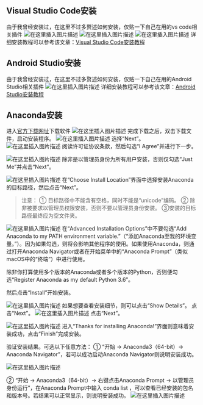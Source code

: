 ﻿## Visual Studio Code安装
由于我曾经安装过，在这里不过多赘述如何安装，仅贴一下自己在用的vs code相关插件
![在这里插入图片描述](https://img-blog.csdnimg.cn/5c070c8c225a4645b363f5f4a4a7e18e.png#pic_center)
![在这里插入图片描述](https://img-blog.csdnimg.cn/cca846fc5e714dd1bf68a1dcce6aa00d.png#pic_center)
![在这里插入图片描述](https://img-blog.csdnimg.cn/e3066119d8774768b0e93122acc16fd2.png#pic_center)
详细安装教程可以参考该文章：[Visual Studio Code安装教程](https://blog.csdn.net/dcczzzm/article/details/124220295?ops_request_misc=%257B%2522request%255Fid%2522%253A%2522168189773916800225581259%2522%252C%2522scm%2522%253A%252220140713.130102334..%2522%257D&request_id=168189773916800225581259&biz_id=0&utm_medium=distribute.pc_search_result.none-task-blog-2~all~top_click~default-2-124220295-null-null.142%5Ev84%5Epc_search_v2,239%5Ev2%5Einsert_chatgpt&utm_term=vs%20code&spm=1018.2226.3001.4187)

## Android Studio安装
由于我曾经安装过，在这里不过多赘述如何安装，仅贴一下自己在用的Android Studio相关插件
![在这里插入图片描述](https://img-blog.csdnimg.cn/163712b6753e4596939c0825c2c0c814.png#pic_center)
详细安装教程可以参考该文章：[Android Studio安装教程](https://blog.csdn.net/tao_789456/article/details/118093106?ops_request_misc=%257B%2522request%255Fid%2522%253A%2522168189600316800182788658%2522%252C%2522scm%2522%253A%252220140713.130102334..%2522%257D&request_id=168189600316800182788658&biz_id=0&utm_medium=distribute.pc_search_result.none-task-blog-2~all~top_positive~default-1-118093106-null-null.142%5Ev84%5Epc_search_v2,239%5Ev2%5Einsert_chatgpt&utm_term=android%20studio%E5%AE%89%E8%A3%85%E6%95%99%E7%A8%8B&spm=1018.2226.3001.4187)

## Anaconda安装
进入[官方下载网址](https://www.anaconda.com/download/)下载软件
![在这里插入图片描述](https://img-blog.csdnimg.cn/75d0a6ca87974cd58f61e58064a6c00e.png#pic_center)
完成下载之后，双击下载文件，启动安装程序。
![在这里插入图片描述](https://img-blog.csdnimg.cn/2d88c8791f7942c49844b449232fef1a.png#pic_center)
选择“Next”。
![在这里插入图片描述](https://img-blog.csdnimg.cn/2488afd59073465499d48bd199bd77d3.png#pic_center)
阅读许可证协议条款，然后勾选“I Agree”并进行下一步。

![在这里插入图片描述](https://img-blog.csdnimg.cn/d9678ebced6f4406bfd2edcab07593de.png#pic_center)
除非是以管理员身份为所有用户安装，否则仅勾选“Just Me”并点击“Next”。

![在这里插入图片描述](https://img-blog.csdnimg.cn/e4addc01b58c4298b57f742a1706ea09.png#pic_center)
在“Choose Install Location”界面中选择安装Anaconda的目标路径，然后点击“Next”。

> 注意：
① 目标路径中不能含有空格，同时不能是“unicode”编码。
② 除非被要求以管理员权限安装，否则不要以管理员身份安装。
③安装的目标路径最终应为空文件夹。



![在这里插入图片描述](https://img-blog.csdnimg.cn/d4cd2eead948485d93920d85c3c01af1.png#pic_center)
在“Advanced Installation Options”中不要勾选“Add Anaconda to my PATH environment variable.”（“添加Anaconda至我的环境变量。”）。因为如果勾选，则将会影响其他程序的使用。如果使用Anaconda，则通过打开Anaconda Navigator或者在开始菜单中的“Anaconda Prompt”（类似macOS中的“终端”）中进行使用。

除非你打算使用多个版本的Anaconda或者多个版本的Python，否则便勾选“Register Anaconda as my default Python 3.6”。

然后点击“Install”开始安装。

![在这里插入图片描述](https://img-blog.csdnimg.cn/834e0edd710b4786ae638fa6f6579493.png#pic_center)
如果想要查看安装细节，则可以点击“Show Details”。
点击“Next”。
![在这里插入图片描述](https://img-blog.csdnimg.cn/b7508fa50f184d6ea3dfd825f3ea7aa1.png#pic_center)
点击“Next”。

![在这里插入图片描述](https://img-blog.csdnimg.cn/bd70545a54824949b94371c5b9bb6809.png#pic_center)
进入“Thanks for installing Anaconda!”界面则意味着安装成功，点击“Finish”完成安装。


验证安装结果。可选以下任意方法：
① “开始 → Anaconda3（64-bit）→ Anaconda Navigator”，若可以成功启动Anaconda Navigator则说明安装成功。

![在这里插入图片描述](https://img-blog.csdnimg.cn/a7de9e8ff1cb4ab28d4f83c1a8360113.png#pic_center)

② “开始 → Anaconda3（64-bit）→ 右键点击Anaconda Prompt → 以管理员身份运行”，在Anaconda Prompt中输入 conda list ，可以查看已经安装的包名和版本号。若结果可以正常显示，则说明安装成功。
![在这里插入图片描述](https://img-blog.csdnimg.cn/1a8f5d87580144009316bbe00ad9d812.png#pic_center)


